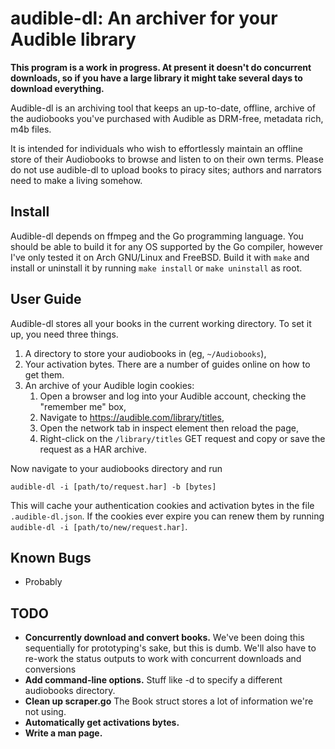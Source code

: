 audible-dl: An archiver for your Audible library
===================================================

**This program is a work in progress.  At present it doesn't do
concurrent downloads, so if you have a large library it might take
several days to download everything.**

Audible-dl is an archiving tool that keeps an up-to-date, offline,
archive of the audiobooks you've purchased with Audible as DRM-free,
metadata rich, m4b files.

It is intended for individuals who wish to effortlessly maintain an
offline store of their Audiobooks to browse and listen to on their own
terms.  Please do not use audible-dl to upload books to piracy sites;
authors and narrators need to make a living somehow.

Install
-------
Audible-dl depends on ffmpeg and the Go programming language.  You
should be able to build it for any OS supported by the Go compiler,
however I've only tested it on Arch GNU/Linux and FreeBSD.  Build it
with `make` and install or uninstall it by running `make install` or
`make uninstall` as root.

User Guide
----------
Audible-dl stores all your books in the current working directory.  To
set it up, you need three things.

1. A directory to store your audiobooks in (eg, `~/Audiobooks`),
2. Your activation bytes.  There are a number of guides online on how
   to get them.
3. An archive of your Audible login cookies:
   1. Open a browser and log into your Audible account, checking the
   "remember me" box,
   2. Navigate to <https://audible.com/library/titles>,
   3. Open the network tab in inspect element then reload the page,
   4. Right-click on the `/library/titles` GET request and copy or
      save the request as a HAR archive.

Now navigate to your audiobooks directory and run

    audible-dl -i [path/to/request.har] -b [bytes]

This will cache your authentication cookies and activation bytes in
the file `.audible-dl.json`.  If the cookies ever expire you can renew
them by running `audible-dl -i [path/to/new/request.har]`.

Known Bugs
----------
- Probably

TODO
----
- **Concurrently download and convert books.** We've been doing this
  sequentially for prototyping's sake, but this is dumb.  We'll also
  have to re-work the status outputs to work with concurrent downloads
  and conversions
- **Add command-line options.** Stuff like -d to specify a different
  audiobooks directory.
- **Clean up scraper.go** The Book struct stores a lot of information
  we're not using.
- **Automatically get activations bytes.**
- **Write a man page.**
